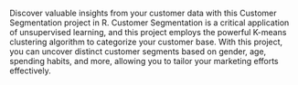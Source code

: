 Discover valuable insights from your customer data with this Customer Segmentation project in R. Customer Segmentation is a critical application of unsupervised learning, and this project employs the powerful K-means clustering algorithm to categorize your customer base. With this project, you can uncover distinct customer segments based on gender, age, spending habits, and more, allowing you to tailor your marketing efforts effectively.
